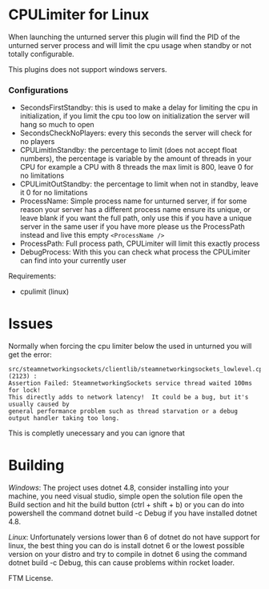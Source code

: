 # CPULimiter for Linux
When launching the unturned server this plugin will find the PID of the unturned server process and will 
limit the cpu usage when standby or not totally configurable.

This plugins does not support windows servers.

### Configurations
- SecondsFirstStandby: this is used to make a delay for limiting the cpu in initialization, if you limit the cpu too 
low on initialization the server will hang so much to open
- SecondsCheckNoPlayers: every this seconds the server will check for no players
- CPULimitInStandby: the percentage to limit (does not accept float numbers), the percentage is variable by the amount of threads in your CPU
for example a CPU with 8 threads the max limit is 800, leave 0 for no limitations
- CPULimitOutStandby: the percentage to limit when not in standby, leave it 0 for no limitations
- ProcessName: Simple process name for unturned server, if for some reason your server has a different process 
name ensure its unique, or leave blank if you want the full path, only use this if you have a unique server in the 
same user if you have more please us the ProcessPath instead and live this empty ``<ProcessName />``
- ProcessPath: Full process path, CPULimiter will limit this exactly process
- DebugProcess: With this you can check what process the CPULimiter can find into your currently user

Requirements:
- cpulimit (linux)

# Issues
Normally when forcing the cpu limiter below the used in unturned you will get the error:
```
src/steamnetworkingsockets/clientlib/steamnetworkingsockets_lowlevel.cpp (2123) : 
Assertion Failed: SteamnetworkingSockets service thread waited 100ms for lock!  
This directly adds to network latency!  It could be a bug, but it's usually caused by 
general performance problem such as thread starvation or a debug output handler taking too long.
```
This is completly unecessary and you can ignore that



# Building

*Windows*: The project uses dotnet 4.8, consider installing into your machine, you need visual studio, 
simple open the solution file open the Build section and hit the build button (ctrl + shift + b) 
or you can do into powershell the command dotnet build -c Debug if you have installed dotnet 4.8.

*Linux*: Unfortunately versions lower than 6 of dotnet do not have support for linux, 
the best thing you can do is install dotnet 6 or the lowest possible version on your distro and try to compile in dotnet 6
using the command dotnet build -c Debug, this can cause problems within rocket loader.

FTM License.